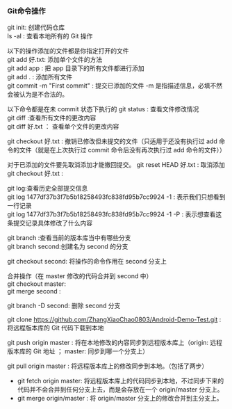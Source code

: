 ### Git命令操作

git init:  创建代码仓库    
ls -al : 查看本地所有的 Git 操作     
  
以下的操作添加的文件都是你指定打开的文件   
git add 好.txt: 添加单个文件的方法  
git add app : 把 app 目录下的所有文件都进行添加    
git add . : 添加所有文件  
git commit -m "First commit"  : 提交已添加的文件  -m 是指描述信息，必填不然会被认为是不合法的。    

以下命令都是在未 commit 状态下执行的
git status : 查看文件修改情况   
git diff :查看所有文件的更改内容  
git diff  好.txt ： 查看单个文件的更改内容  

git checkout 好.txt : 撤销已修改但未提交的文件（只适用于还没有执行过 add 命令的文件（就是在上次执行过 commit 命令后没有再次执行过 add 命令的文件））  
    
对于已添加的文件要先取消添加才能撤回提交。
git reset HEAD 好.txt : 取消添加  
git checkout 好.txt :    

git log:查看历史全部提交信息  
git log 1477df37b3f7b5b18258493fc838fd95b7cc9924 -1 : 表示我们只想看到一行记录  
git log 1477df37b3f7b5b18258493fc838fd95b7cc9924 -1 -P : 表示想查看这条提交记录具体修改了什么内容  

git branch :查看当前的版本库当中有哪些分支  
git branch second:创建名为 second 的分支  

git checkout second: 将操作的命令作用在 second 分支上  
  
合并操作（在 master 修改的代码合并到 second 中）  
git checkout master:  
git merge second :    

git branch  -D second: 删除 second 分支  

git clone https://github.com/ZhangXiaoChao0803/Android-Demo-Test.git : 将远程版本库的 Git 代码下载到本地  

git push origin master : 将在本地修改的内容同步到远程版本库上（origin: 远程版本库的 Git 地址 ； master: 同步到哪一个分支上）  

git pull origin master : 将远程版本库上的修改同步到本地。（包括了两步）  
  
* git fetch origin master: 将远程版本库上的代码同步到本地，不过同步下来的代码并不会合并到任何分支上去，而是会存放在一个 origin/master 分支上。  
* git merge origin/master : 将 origin/master 分支上的修改合并到主分支上。